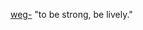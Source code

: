 [weg-](https://www.etymonline.com/word/*weg-?ref=etymonline_crossreference "Etymology, meaning and definition of *weg-") "to be strong, be lively."